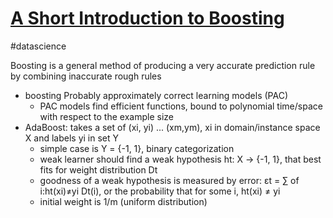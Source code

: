 # [A Short Introduction to Boosting](https://cseweb.ucsd.edu/~yfreund/papers/IntroToBoosting.pdf)
#datascience

Boosting is a general method of producing a very accurate prediction rule by combining inaccurate rough rules
- boosting Probably approximately correct learning models (PAC)
  - PAC models find efficient functions, bound to polynomial time/space with respect to the example size
- AdaBoost: takes a set of (xi, yi) ... (xm,ym), xi in domain/instance space X and labels yi in set Y
  - simple case is Y = {-1, 1}, binary categorization
  - weak learner should find a weak hypothesis ht: X -> {-1, 1}, that best fits for weight distribution Dt
  - goodness of a weak hypothesis is measured by error: &epsilon;t = ∑ of i:ht(xi)≠yi Dt(i), or the probability that for some i, ht(xi) ≠ yi
  - initial weight is 1/m (uniform distribution)
  
